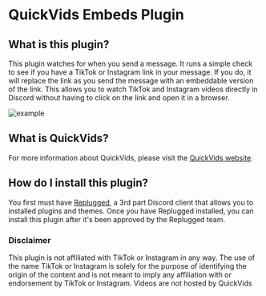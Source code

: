 # QuickVids Embeds Plugin

## What is this plugin?

This plugin watches for when you send a message. It runs a simple check to see if you have a TikTok
or Instagram link in your message. If you do, it will replace the link as you send the message with
an embeddable version of the link. This allows you to watch TikTok and Instagram videos directly in
Discord without having to click on the link and open it in a browser.


![example](https://github.com/quickvids/replugged-plugin/assets/58155937/29a8e8bb-edbf-4fe4-a66d-8c0daff0ba91)


## What is QuickVids?

For more information about QuickVids, please visit the [QuickVids website](https://quickvids.app/).

## How do I install this plugin?

You first must have [Replugged](https://replugged.dev/), a 3rd part Discord client that allows you
to installed plugins and themes. Once you have Replugged installed, you can install this plugin
after it's been approved by the Replugged team.

### Disclaimer

This plugin is not affiliated with TikTok or Instagram in any way. The use of the name TikTok or
Instagram is solely for the purpose of identifying the origin of the content and is not meant to
imply any affiliation with or endorsement by TikTok or Instagram. Videos are not hosted by QuickVids
